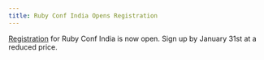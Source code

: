 ```yaml
---
title: Ruby Conf India Opens Registration
---
```


[Registration][r] for Ruby Conf India is now open. Sign up by January 31st at a
reduced price.

[r]: http://www.townscript.com/rubyconfindia2015
